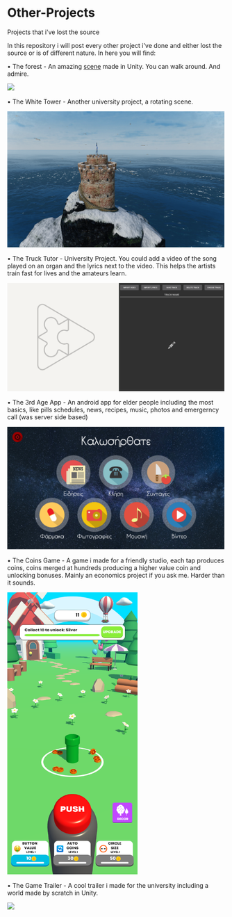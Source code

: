 # Other-Projects
Projects that i've lost the source

In this repository i will post every other project i've done and either lost the source or is of different nature. In here you will find:

• The forest - An amazing [scene](https://github.com/Mistral-Designs/Other-Projects/blob/master/forest.rar) made in Unity. You can walk around. And admire.

<img src="https://github.com/Mistral-Designs/Other-Projects/blob/master/forest.png" width="500">

• The White Tower - Another university project, a rotating scene.

<img src="https://github.com/Mistral-Designs/Other-Projects/blob/master/tower.png" width="500">

• The Truck Tutor - University Project. You could add a video of the song played on an organ and the lyrics next to the video. This helps the artists train fast for lives and the amateurs learn.

<img src="https://github.com/Mistral-Designs/Other-Projects/blob/master/tt.png" width="500">

• The 3rd Age App - An android app for elder people including the most basics, like pills schedules, news, recipes, music, photos and emergerncy call (was server side based)

<img src="https://github.com/Mistral-Designs/Other-Projects/blob/master/kapi.png" width="500">

• The Coins Game - A game i made for a friendly studio, each tap produces coins, coins merged at hundreds producing a higher value coin and unlocking bonuses. Mainly an economics project if you ask me. Harder than it sounds.

<img src="https://github.com/Mistral-Designs/Other-Projects/blob/master/coins.png" width="300">

• The Game Trailer - A cool trailer i made for the university including a world made by scratch in Unity.

<img src="https://github.com/Mistral-Designs/Other-Projects/blob/master/trailer.gif.png" width="500">

